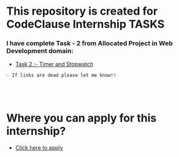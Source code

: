 # This repository is created for CodeClause Internship TASKS


### I have complete Task - 2 from Allocated Project in Web Development domain:

- [Task 2 :- Timer and Stopwatch](http://127.0.0.1:5500/index.html)

``` 
- If links are dead please let me know!!
```

<br>
<br>

# Where you can apply for this internship?

- [Click here to apply](https://internship.codeclause.com/)
